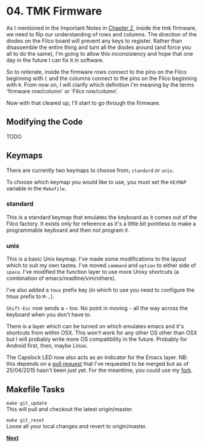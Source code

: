 # 04. TMK Firmware

As I mentioned in the Important Notes in [Chapter 2](./02-circuit.md), inside the tmk firmware, we need to flip our understanding of rows and columns. The direction of the diodes on the Filco board will prevent any keys to register. Rather than disassemble the entire thing and turn all the diodes around (and force you all to do the same), I'm going to allow this inconsistency and hope that one day in the future I can fix it in software.

So to reiterate, inside the firmware rows connect to the pins on the Filco beginning with `C` and the columns connect to the pins on the Filco beginning with `R`. From now on, I will clarify which definition I'm meaning by the terms 'firmware row/column' or 'Filco row/column'.

Now with that cleared up, I'll start to go through the firmware.


## Modifying the Code

TODO


## Keymaps

There are currently two keymaps to choose from; `standard` or `unix`.

To choose which keymap you would like to use, you must set the `KEYMAP` variable in the `Makefile`.


### standard

This is a standard keymap that emulates the keyboard as it comes out of the Filco factory. It exists only for reference as it's a little bit pointless to make a programmable keyboard and then not program it.


### unix

This is a basic Unix keymap. I've made some modifications to the layout which to suit my own tastes. I've moved `command` and `option` to either side of `space`. I've modified the function layer to use more Unixy shortcuts (a combination of emacs/readline/vim/others).

I've also added a `tmux` prefix key (in which to use you need to configure the tmux prefix to `M-,`).

`Shift-Esc` now sends a `~` too. No point in moving `~` all the way across the keyboard when you don't have to.

There is a layer which can be turned on which emulates emacs and it's shortcuts from within OSX. This won't work for any other OS other than OSX but I will probably write more OS compatibility in the future. Probably for Android first, then, maybe Linux.

The Capslock LED now also acts as an indicator for the Emacs layer. NB: this depends on a [pull request](https://github.com/tmk/tmk_keyboard/pull/198) that I've requested to be merged but as of 25/04/2015 hasn't been just yet. For the meantime, you could use my [fork](https://github.com/jonhiggs/tmk_keyboard/tree/layer_led).



## Makefile Tasks

`make git_update`  
This will pull and checkout the latest origin/master.

`make git_reset`  
Loose all your local changes and revert to origin/master.




**[Next](./05-leds.md)**

